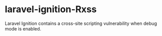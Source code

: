 # laravel-ignition-Rxss
Laravel Ignition contains a cross-site scripting vulnerability when debug mode is enabled.
